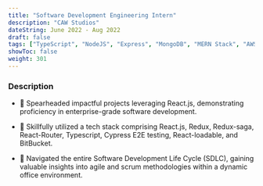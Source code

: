 ```yaml
---
title: "Software Development Engineering Intern"
description: "CAW Studios"
dateString: June 2022 - Aug 2022
draft: false
tags: ["TypeScript", "NodeJS", "Express", "MongoDB", "MERN Stack", "AWS"]
showToc: false
weight: 301
--- 
```

<!-- ### 🔗 [GitHub](https://github.com/abdul7oss/finger-print-domain-adaptation) -->
### Description
- 🚀 Spearheaded impactful projects leveraging React.js, demonstrating proficiency in enterprise-grade software development.

- 🚀 Skillfully utilized a tech stack comprising React.js, Redux, Redux-saga, React-Router, Typescript, Cypress E2E testing, React-loadable, and BitBucket.

- 🚀 Navigated the entire Software Development Life Cycle (SDLC), gaining valuable insights into agile and scrum methodologies within a dynamic office environment.
<!-- - Developed a **Salesforce app** using SFDX to provide clients with a customized experience within their Salesforce dashboard.
- Developed a **Slack bot** to send interactive daily notifications to customers, and to allow them to take actions directly from Slack. This eliminated the operational resistance and **increased the adoption of our product by over 50%**.
- Implemented authorization for Slack integration with BuyerAssist using **React** and **OAuth 2.0**
- Mentored a new recruit for a period of 1 month -->

<!-- ![](/experience/buyerassist/img1.jpeg#center) -->